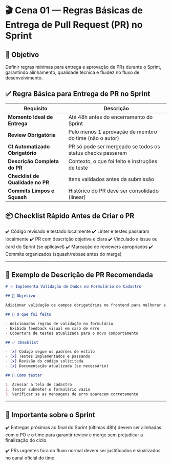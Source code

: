 # 🎬 **Cena 01 — Regras Básicas de Entrega de Pull Request (PR) no Sprint**

## 🎯 Objetivo

Definir regras mínimas para entrega e aprovação de PRs durante o Sprint, garantindo alinhamento, qualidade técnica e fluidez no fluxo de desenvolvimento.


## ✅ **Regra Básica para Entrega de PR no Sprint**

| Requisito                        | Descrição                                                  |
| -------------------------------- | ---------------------------------------------------------- |
| **Momento Ideal de Entrega**     | Até 48h antes do encerramento do Sprint                    |
| **Review Obrigatória**           | Pelo menos 1 aprovação de membro do time (não o autor)     |
| **CI Automatizado Obrigatório**  | PR só pode ser mergeado se todos os status checks passarem |
| **Descrição Completa do PR**     | Contexto, o que foi feito e instruções de teste            |
| **Checklist de Qualidade no PR** | Itens validados antes da submissão                         |
| **Commits Limpos e Squash**      | Histórico do PR deve ser consolidado (linear)              |


## 📦 **Checklist Rápido Antes de Criar o PR**

✔️ Código revisado e testado localmente
✔️ Linter e testes passaram localmente
✔️ PR com descrição objetiva e clara
✔️ Vinculado à issue ou card do Sprint (se aplicável)
✔️ Marcação de reviewers apropriados
✔️ Commits organizados (squash/rebase antes do merge)

---

## 🚀 **Exemplo de Descrição de PR Recomendada**

```markdown
# ✨ Implementa Validação de Dados no Formulário de Cadastro  

## 🎯 Objetivo  

Adicionar validação de campos obrigatórios no frontend para melhorar a experiência do usuário.  

## 🔧 O que foi feito  

- Adicionadas regras de validação no formulário  
- Exibido feedback visual em caso de erro  
- Cobertura de testes atualizada para o novo comportamento  

## ✅ Checklist  

- [x] Código segue os padrões de estilo  
- [x] Testes implementados e passando  
- [x] Revisão do código solicitada  
- [x] Documentação atualizada (se necessário)  

## 🧪 Como testar  

1. Acessar a tela de cadastro  
2. Tentar submeter o formulário vazio  
3. Verificar se as mensagens de erro aparecem corretamente  
```

---

## 📅 **Importante sobre o Sprint**

✔️ Entregas próximas ao final do Sprint (últimas 48h) devem ser alinhadas com o PO e o time para garantir review e merge sem prejudicar a finalização do ciclo.

✔️ PRs urgentes fora do fluxo normal devem ser justificados e sinalizados no canal oficial do time.